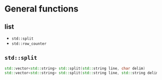 # General functions

## list
- `std::split`
- `std::row_counter`

## `std::split`
```c++
std::vector<std::string> std::split(std::string line, char delim)
std::vector<std::string> std::split(std::string line, std::string delim)
```
